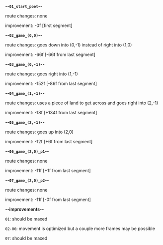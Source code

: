 **--`01_start_poet`--**

route changes: none

improvement: -0f [first segment]

**--`02_game_(0,0)`--**

route changes: goes down into (0,-1) instead of right into (1,0)

improvement: -66f [-66f from last segment]

**--`03_game_(0,-1)`--**

route changes: goes right into (1,-1)

improvement: -152f [-86f from last segment]

**--`04_game_(1,-1)`--**

route changes: uses a piece of land to get across and goes right into (2,-1)

improvement: -18f [+134f from last segment]

**--`05_game_(2,-1)`--**

route changes: goes up into (2,0)

improvement: -12f [+6f from last segment]

**--`06_game_(2,0)_p1`--**

route changes: none

improvement: -11f [+1f from last segment]

**--`07_game_(2,0)_p2`--**

route changes: none

improvement: -11f [-0f from last segment]

**--improvements--**

`01`: should be maxed

`02-06`: movement is optimized but a couple more frames may be possible

`07`: should be maxed
